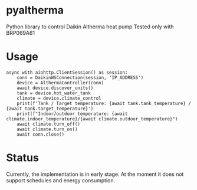 # pyaltherma
Python library to control Daikin Altherma heat pump
Tested only with BRP069A61

# Usage

```python3
async with aiohttp.ClientSession() as session:
    conn = DaikinWSConnection(session, 'IP_ADDRESS')
    device = AlthermaController(conn)
    await device.discover_units()
    tank = device.hot_water_tank
    climate = device.climate_control
    print(f'Tank / Target temperature: {await tank.tank_temperature} / {await tank.target_temperature}')
    print(f"Indoor/outdoor temperature: {await climate.indoor_temperature}/{await climate.outdoor_temperature}")
    await climate.turn_off()
    await climate.turn_on()
    await conn.close()
```

# Status
Currently, the implementation is in early stage. At the moment it does not support schedules and energy consumption.
